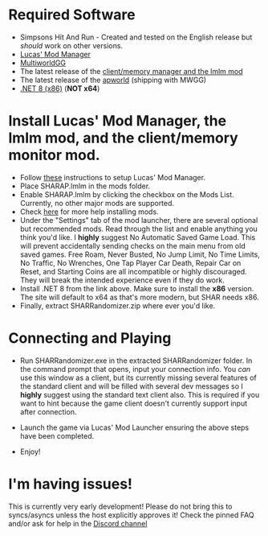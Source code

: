# Required Software

- Simpsons Hit And Run - Created and tested on the English release but *should* work on other versions.
- [Lucas' Mod Manager](https://modbakery.donutteam.com/releases/view/6)
- [MultiworldGG](https://multiworld.gg/)
- The latest release of the [client/memory manager and the lmlm mod](https://github.com/nmize1/AP-SHARRandomizer/releases/latest)
- The latest release of the [apworld](https://github.com/nmize1/Archipelago/releases/latest) (shipping with MWGG)
- [.NET 8 (x86)](https://dotnet.microsoft.com/en-us/download) (**NOT x64**)

# Install Lucas' Mod Manager, the lmlm mod, and the client/memory monitor mod.

- Follow [these](https://docs.donutteam.com/docs/lucasmodlauncher/setup) instructions to setup Lucas' Mod Manager.
- Place SHARAP.lmlm in the mods folder.
- Enable SHARAP.lmlm by clicking the checkbox on the Mods List. Currently, no other major mods are supported.
- Check [here](https://docs.donutteam.com/docs/lucasmodlauncher/mods/installing-mods) for more help installing mods.
- Under the "Settings" tab of the mod launcher, there are several optional but recommended mods. Read through the list and enable anything you think you'd like. I **highly** suggest No Automatic Saved Game Load. This will prevent accidentally sending checks on the main menu from old saved games. Free Roam, Never Busted, No Jump Limit, No Time Limits, No Traffic, No Wrenches, One Tap Player Car Death, Repair Car on Reset, and Starting Coins are all incompatible or highly discouraged. They will break the intended experience even if they do work.
- Install .NET 8 from the link above. Make sure to install the **x86** version. The site will default to x64 as that's more modern, but SHAR needs x86.
- Finally, extract SHARRandomizer.zip where ever you'd like.

# Connecting and Playing

- Run SHARRandomizer.exe in the extracted SHARRandomizer folder. In the command prompt that opens, input your connection info. You *can* use this window as a client, but its currently missing several features of the standard client and will be filled with several dev messages so I **highly** suggest using the standard text client also. This is required if you want to hint because the game client doesn't currently support input after connection.

- Launch the game via Lucas' Mod Launcher ensuring the above steps have been completed.

- Enjoy!

# I'm having issues!

This is currently very early development! Please do not bring this to syncs/asyncs unless the host explicitly approves it! Check the pinned FAQ and/or ask for help in the [Discord channel](https://discord.com/channels/731205301247803413/1158211913495359548) 

